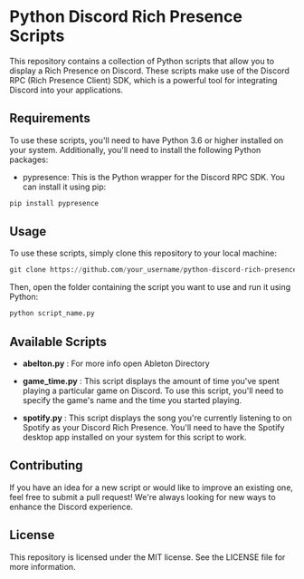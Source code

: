 # Python Discord Rich Presence Scripts
This repository contains a collection of Python scripts that allow you to display a Rich Presence on Discord. These scripts make use of the Discord RPC (Rich Presence Client) SDK, which is a powerful tool for integrating Discord into your applications.

## Requirements
To use these scripts, you'll need to have Python 3.6 or higher installed on your system. Additionally, you'll need to install the following Python packages:

- pypresence: This is the Python wrapper for the Discord RPC SDK. You can install it using pip:
```Python
pip install pypresence
```
## Usage
To use these scripts, simply clone this repository to your local machine:

```Python
git clone https://github.com/your_username/python-discord-rich-presence.git
```
Then, open the folder containing the script you want to use and run it using Python:
```Python
python script_name.py
```
## Available Scripts
- **__abelton.py__** : For more info open Ableton Directory

- **__game_time.py__** : This script displays the amount of time you've spent playing a particular game on Discord. To use this script, you'll need to specify the game's name and the time you started playing.

- **__spotify.py__** : This script displays the song you're currently listening to on Spotify as your Discord Rich Presence. You'll need to have the Spotify desktop app installed on your system for this script to work.

## Contributing
If you have an idea for a new script or would like to improve an existing one, feel free to submit a pull request! We're always looking for new ways to enhance the Discord experience.

## License
This repository is licensed under the MIT license. See the LICENSE file for more information.
